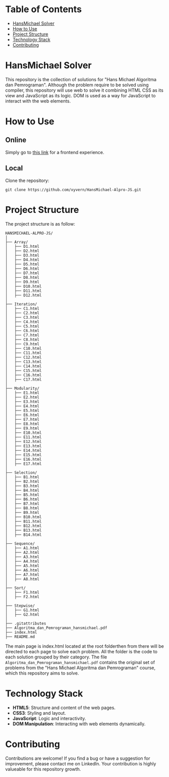 # Table of Contents
- [HansMichael Solver](#hansmichael-solver)
- [How to Use](#how-to-use)
- [Project Structure](#project-structure)
- [Technology Stack](#technology-stack)
- [Contributing](#contributing)

# HansMichael Solver
 This repository is the collection of solutions for "Hans Michael Algoritma dan Pemrograman". Although the problem require to be solved using compiler, this repository will use web to solve it combining HTML CSS as its view and JavaScript as its logic. DOM is used as a way for JavaScript to interact with the web elements.

# How to Use
 ## Online
  Simply go to [this link](https://xyvern.github.io/HansMichael-Alpro-JS/) for a frontend experience.

 ## Local
  Clone the repository:
```
git clone https://github.com/xyvern/HansMichael-Alpro-JS.git
```

# Project Structure
 The project structure is as follow:
```
HANSMICHAEL-ALPRO-JS/
│
├── Array/
│   ├── D1.html
│   ├── D2.html
│   ├── D3.html
│   ├── D4.html
│   ├── D5.html
│   ├── D6.html
│   ├── D7.html
│   ├── D8.html
│   ├── D9.html
│   ├── D10.html
│   ├── D11.html
│   ├── D12.html
│
├── Iteration/
│   ├── C1.html
│   ├── C2.html
│   ├── C3.html
│   ├── C4.html
│   ├── C5.html
│   ├── C6.html
│   ├── C7.html
│   ├── C8.html
│   ├── C9.html
│   ├── C10.html
│   ├── C11.html
│   ├── C12.html
│   ├── C13.html
│   ├── C14.html
│   ├── C15.html
│   ├── C16.html
│   ├── C17.html
│
├── Modularity/
│   ├── E1.html
│   ├── E2.html
│   ├── E3.html
│   ├── E4.html
│   ├── E5.html
│   ├── E6.html
│   ├── E7.html
│   ├── E8.html
│   ├── E9.html
│   ├── E10.html
│   ├── E11.html
│   ├── E12.html
│   ├── E13.html
│   ├── E14.html
│   ├── E15.html
│   ├── E16.html
│   ├── E17.html
│
├── Selection/
│   ├── B1.html
│   ├── B2.html
│   ├── B3.html
│   ├── B4.html
│   ├── B5.html
│   ├── B6.html
│   ├── B7.html
│   ├── B8.html
│   ├── B9.html
│   ├── B10.html
│   ├── B11.html
│   ├── B12.html
│   ├── B13.html
│   ├── B14.html
│
├── Sequence/
│   ├── A1.html
│   ├── A2.html
│   ├── A3.html
│   ├── A4.html
│   ├── A5.html
│   ├── A6.html
│   ├── A7.html
│   ├── A8.html
│
├── Sort/
│   ├── F1.html
│   ├── F2.html
│
├── Stepwise/
│   ├── G1.html
│   ├── G2.html
│
├── .gitattributes
├── Algoritma_dan_Pemrograman_hansmichael.pdf
├── index.html
├── README.md
```
The main page is index.html located at the root folderthen from there will be directed to each page to solve each problem. All the folder is the code to each solution grouped by their category. The file `Algoritma_dan_Pemrograman_hansmichael.pdf` contains the original set of problems from the "Hans Michael Algoritma dan Pemrograman" course, which this repository aims to solve.

# Technology Stack
- **HTML5**: Structure and content of the web pages.
- **CSS3**: Styling and layout.
- **JavaScript**: Logic and interactivity.
- **DOM Manipulation**: Interacting with web elements dynamically.

# Contributing
Contributions are welcome! If you find a bug or have a suggestion for improvement, please contact me on LinkedIn. Your contribution is highly valueable for this repository growth.